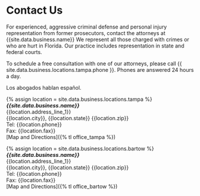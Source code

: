 # Contact Us

For experienced, aggressive criminal defense and personal injury representation from former prosecutors,
contact the attorneys at {{site.data.business.name}}
We represent all those charged with crimes or who are hurt in Florida.
Our practice includes representation in state and federal courts.

To schedule a free consultation with one of our attorneys, please call {{ site.data.business.locations.tampa.phone }}. Phones are answered 24 hours a day.

Los abogados hablan español.

{% assign location = site.data.business.locations.tampa %}  
***{{site.data.business.name}}***  
{{location.address_line_1}}  
{{location.city}}, {{location.state}} {{location.zip}}  
Tel: {{location.phone}}  
Fax: {{location.fax}}  
[Map and Directions]({% tl office_tampa %})

{% assign location = site.data.business.locations.bartow %}
***{{site.data.business.name}}***  
{{location.address_line_1}}  
{{location.city}}, {{location.state}} {{location.zip}}  
Tel: {{location.phone}}  
Fax: {{location.fax}}  
[Map and Directions]({% tl office_bartow %})
